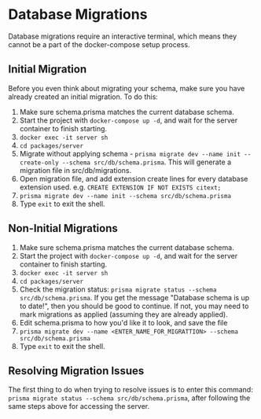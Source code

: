 # Database Migrations
Database migrations require an interactive terminal, which means they cannot be a part of the docker-compose setup process. 

## Initial Migration
Before you even think about migrating your schema, make sure you have already created an initial migration. To do this:  
1. Make sure schema.prisma matches the current database schema.  
2. Start the project with `docker-compose up -d`, and wait for the server container to finish starting.
3. `docker exec -it server sh`   
4. `cd packages/server`  
5. Migrate without applying schema - `prisma migrate dev --name init --create-only --schema src/db/schema.prisma`. This will generate a migration file in src/db/migrations.
6. Open migration file, and add extension create lines for every database extension used.
    e.g. `CREATE EXTENSION IF NOT EXISTS citext;`
7. `prisma migrate dev --name init --schema src/db/schema.prisma`  
8. Type `exit` to exit the shell.  


## Non-Initial Migrations
1. Make sure schema.prisma matches the current database schema.  
2. Start the project with `docker-compose up -d`, and wait for the server container to finish starting.  
3. `docker exec -it server sh`   
4. `cd packages/server`  
5. Check the migration status: `prisma migrate status --schema src/db/schema.prisma`. If you get the message "Database schema is up to date!", then you should be good to continue. If not, you may need to mark migrations as applied (assuming they are already applied).
6. Edit schema.prisma to how you'd like it to look, and save the file  
7. `prisma migrate dev --name <ENTER_NAME_FOR_MIGRATTION> --schema src/db/schema.prisma`  
8. Type `exit` to exit the shell.  


## Resolving Migration Issues
The first thing to do when trying to resolve issues is to enter this command: `prisma migrate status --schema src/db/schema.prisma`, after following the same steps above for accessing the server.
